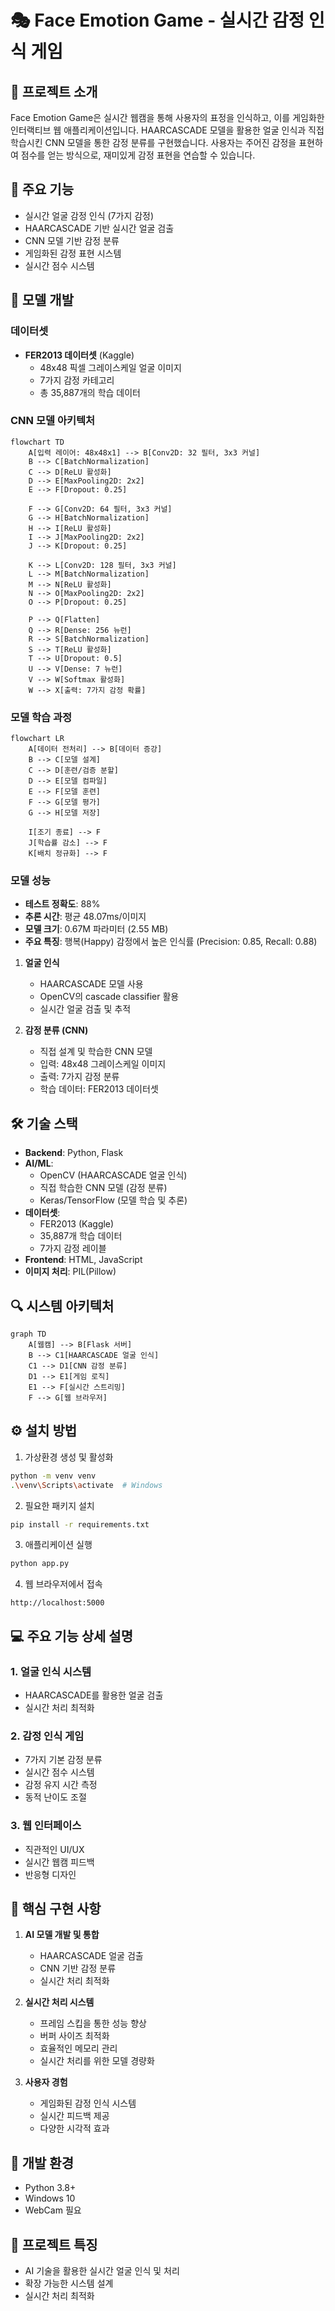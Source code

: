 # 🎭 Face Emotion Game - 실시간 감정 인식 게임

## 📌 프로젝트 소개
Face Emotion Game은 실시간 웹캠을 통해 사용자의 표정을 인식하고, 이를 게임화한 인터랙티브 웹 애플리케이션입니다. HAARCASCADE 모델을 활용한 얼굴 인식과 직접 학습시킨 CNN 모델을 통한 감정 분류를 구현했습니다. 사용자는 주어진 감정을 표현하여 점수를 얻는 방식으로, 재미있게 감정 표현을 연습할 수 있습니다.

## 🎯 주요 기능
- 실시간 얼굴 감정 인식 (7가지 감정)
- HAARCASCADE 기반 실시간 얼굴 검출
- CNN 모델 기반 감정 분류
- 게임화된 감정 표현 시스템
- 실시간 점수 시스템

## 🧠 모델 개발
### 데이터셋
- **FER2013 데이터셋** (Kaggle)
  - 48x48 픽셀 그레이스케일 얼굴 이미지
  - 7가지 감정 카테고리
  - 총 35,887개의 학습 데이터

### CNN 모델 아키텍처
```mermaid
flowchart TD
    A[입력 레이어: 48x48x1] --> B[Conv2D: 32 필터, 3x3 커널]
    B --> C[BatchNormalization]
    C --> D[ReLU 활성화]
    D --> E[MaxPooling2D: 2x2]
    E --> F[Dropout: 0.25]
    
    F --> G[Conv2D: 64 필터, 3x3 커널]
    G --> H[BatchNormalization]
    H --> I[ReLU 활성화]
    I --> J[MaxPooling2D: 2x2]
    J --> K[Dropout: 0.25]
    
    K --> L[Conv2D: 128 필터, 3x3 커널]
    L --> M[BatchNormalization]
    M --> N[ReLU 활성화]
    N --> O[MaxPooling2D: 2x2]
    O --> P[Dropout: 0.25]
    
    P --> Q[Flatten]
    Q --> R[Dense: 256 뉴런]
    R --> S[BatchNormalization]
    S --> T[ReLU 활성화]
    T --> U[Dropout: 0.5]
    U --> V[Dense: 7 뉴런]
    V --> W[Softmax 활성화]
    W --> X[출력: 7가지 감정 확률]
```

### 모델 학습 과정
```mermaid
flowchart LR
    A[데이터 전처리] --> B[데이터 증강]
    B --> C[모델 설계]
    C --> D[훈련/검증 분할]
    D --> E[모델 컴파일]
    E --> F[모델 훈련]
    F --> G[모델 평가]
    G --> H[모델 저장]
    
    I[조기 종료] --> F
    J[학습률 감소] --> F
    K[배치 정규화] --> F
```

### 모델 성능
- **테스트 정확도**: 88%
- **추론 시간**: 평균 48.07ms/이미지
- **모델 크기**: 0.67M 파라미터 (2.55 MB)
- **주요 특징**: 행복(Happy) 감정에서 높은 인식률 (Precision: 0.85, Recall: 0.88)

1. **얼굴 인식**
   - HAARCASCADE 모델 사용
   - OpenCV의 cascade classifier 활용
   - 실시간 얼굴 검출 및 추적

2. **감정 분류 (CNN)**
   - 직접 설계 및 학습한 CNN 모델
   - 입력: 48x48 그레이스케일 이미지
   - 출력: 7가지 감정 분류
   - 학습 데이터: FER2013 데이터셋

## 🛠 기술 스택
- **Backend**: Python, Flask
- **AI/ML**: 
  - OpenCV (HAARCASCADE 얼굴 인식)
  - 직접 학습한 CNN 모델 (감정 분류)
  - Keras/TensorFlow (모델 학습 및 추론)
- **데이터셋**:
  - FER2013 (Kaggle)
  - 35,887개 학습 데이터
  - 7가지 감정 레이블
- **Frontend**: HTML, JavaScript
- **이미지 처리**: PIL(Pillow)

## 🔍 시스템 아키텍처
```mermaid
graph TD
    A[웹캠] --> B[Flask 서버]
    B --> C1[HAARCASCADE 얼굴 인식]
    C1 --> D1[CNN 감정 분류]
    D1 --> E1[게임 로직]
    E1 --> F[실시간 스트리밍]
    F --> G[웹 브라우저]
```

## ⚙️ 설치 방법
1. 가상환경 생성 및 활성화
```bash
python -m venv venv
.\venv\Scripts\activate  # Windows
```

2. 필요한 패키지 설치
```bash
pip install -r requirements.txt
```

3. 애플리케이션 실행
```bash
python app.py
```

4. 웹 브라우저에서 접속
```
http://localhost:5000
```

## 💻 주요 기능 상세 설명
### 1. 얼굴 인식 시스템
- HAARCASCADE를 활용한 얼굴 검출
- 실시간 처리 최적화

### 2. 감정 인식 게임
- 7가지 기본 감정 분류
- 실시간 점수 시스템
- 감정 유지 시간 측정
- 동적 난이도 조절

### 3. 웹 인터페이스
- 직관적인 UI/UX
- 실시간 웹캠 피드백
- 반응형 디자인

## 🌟 핵심 구현 사항
1. **AI 모델 개발 및 통합**
   - HAARCASCADE 얼굴 검출
   - CNN 기반 감정 분류
   - 실시간 처리 최적화

2. **실시간 처리 시스템**
   - 프레임 스킵을 통한 성능 향상
   - 버퍼 사이즈 최적화
   - 효율적인 메모리 관리
   - 실시간 처리를 위한 모델 경량화

3. **사용자 경험**
   - 게임화된 감정 인식 시스템
   - 실시간 피드백 제공
   - 다양한 시각적 효과

## 🔧 개발 환경
- Python 3.8+
- Windows 10
- WebCam 필요

## 🎉 프로젝트 특징
- AI 기술을 활용한 실시간 얼굴 인식 및 처리
- 확장 가능한 시스템 설계
- 실시간 처리 최적화

  
